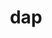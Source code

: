 ---
category: 3-letters
denotation: null
name: dap
reference_link: https://www.etymonline.com/word/dap
root_language: null
root_name: null
title: dap
type: free
word_sums:
- respelling: dap
  sum: 'Dap + '
---